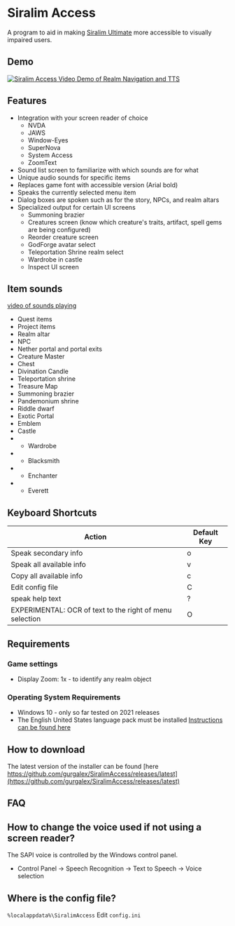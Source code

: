 # Siralim Access

A program to aid in making [Siralim Ultimate](https://store.steampowered.com/app/1289810/Siralim_Ultimate/) more accessible to visually impaired users.

## Demo

[![Siralim Access Video Demo of Realm Navigation and TTS](https://img.youtube.com/vi/00jdY_b_ra0/maxresdefault.jpg)](https://www.youtube.com/watch?v=00jdY_b_ra0)


## Features
- Integration with your screen reader of choice
  - NVDA
  - JAWS
  - Window-Eyes
  - SuperNova
  - System Access
  - ZoomText
- Sound list screen to familiarize with which sounds are for what
- Unique audio sounds for specific items
- Replaces game font with accessible version (Arial bold)
- Speaks the currently selected menu item
- Dialog boxes are spoken such as for the story, NPCs, and realm altars
- Specialized output for certain UI screens
  - Summoning brazier
  - Creatures screen (know which creature's traits, artifact, spell gems are being configured)
  - Reorder creature screen
  - GodForge avatar select
  - Teleportation Shrine realm select
  - Wardrobe in castle
  - Inspect UI screen

## Item sounds
[video of sounds playing](https://youtu.be/2vVCJtCocbA)

- Quest items
- Project items
- Realm altar
- NPC
- Nether portal and portal exits
- Creature Master
- Chest
- Divination Candle
- Teleportation shrine
- Treasure Map
- Summoning brazier
- Pandemonium shrine
- Riddle dwarf
- Exotic Portal
- Emblem
- Castle
- - Wardrobe
- - Blacksmith
- - Enchanter
- - Everett

## Keyboard Shortcuts
| Action                    | Default Key |
| ------------------------- | ----------- |
| Speak secondary info      | o           |
| Speak all available info  | v           |
| Copy all available info   | c           |
| Edit config file | C |
| speak help text | ? |
| EXPERIMENTAL: OCR of text to the right of menu selection | O |

## Requirements

### Game settings
- Display Zoom: 1x - to identify any realm object

### Operating System Requirements
- Windows 10 - only so far tested on 2021 releases
- The English United States language pack must be installed [Instructions can be found here](https://support.microsoft.com/en-us/windows/install-a-language-for-windows-ccd853d3-9ecd-7da7-9ef0-72b4a055410a)

## How to download
The latest version of the installer can be found [here https://github.com/gurgalex/SiralimAccess/releases/latest](https://github.com/gurgalex/SiralimAccess/releases/latest)

## FAQ
## How to change the voice used if not using a screen reader?
The SAPI voice is controlled by the Windows control panel.
- Control Panel -> Speech Recognition -> Text to Speech -> Voice selection

## Where is the config file?
`%localappdata%\SiralimAccess`
Edit `config.ini`
